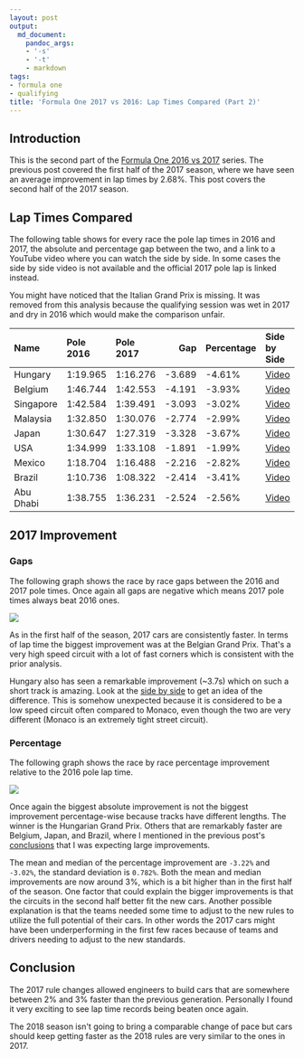 ```yaml
---
layout: post
output:
  md_document:
    pandoc_args:
    - '-s'
    - '-t'
    - markdown
tags:
- formula one
- qualifying
title: 'Formula One 2017 vs 2016: Lap Times Compared (Part 2)'
---
```


Introduction
------------

This is the second part of the [Formula One 2016 vs
2017](/2017/07/15/f1-2017-vs-2016.html) series. The previous post
covered the first half of the 2017 season, where we have seen an average
improvement in lap times by 2.68%. This post covers the second half of
the 2017 season.

Lap Times Compared
------------------

The following table shows for every race the pole lap times in 2016 and
2017, the absolute and percentage gap between the two, and a link to a
YouTube video where you can watch the side by side. In some cases the
side by side video is not available and the official 2017 pole lap is
linked instead.

You might have noticed that the Italian Grand Prix is missing. It was
removed from this analysis because the qualifying session was wet in
2017 and dry in 2016 which would make the comparison unfair.

<div markdown="0">

<table class="table">
<thead>
<tr>
<th style="text-align:left;">
Name
</th>
<th style="text-align:left;">
Pole 2016
</th>
<th style="text-align:left;">
Pole 2017
</th>
<th style="text-align:right;">
Gap
</th>
<th style="text-align:left;">
Percentage
</th>
<th style="text-align:left;">
Side by Side
</th>
</tr>
</thead>
<tbody>
<tr>
<td style="text-align:left;">
Hungary
</td>
<td style="text-align:left;">
1:19.965
</td>
<td style="text-align:left;">
1:16.276
</td>
<td style="text-align:right;">
-3.689
</td>
<td style="text-align:left;">
-4.61%
</td>
<td style="text-align:left;">
<a href="https://www.youtube.com/watch?v=7AHqx_kUgpQ">Video</a>
</td>
</tr>
<tr>
<td style="text-align:left;">
Belgium
</td>
<td style="text-align:left;">
1:46.744
</td>
<td style="text-align:left;">
1:42.553
</td>
<td style="text-align:right;">
-4.191
</td>
<td style="text-align:left;">
-3.93%
</td>
<td style="text-align:left;">
<a href="https://www.youtube.com/watch?v=lIRYrgVhJYQ">Video</a>
</td>
</tr>
<tr>
<td style="text-align:left;">
Singapore
</td>
<td style="text-align:left;">
1:42.584
</td>
<td style="text-align:left;">
1:39.491
</td>
<td style="text-align:right;">
-3.093
</td>
<td style="text-align:left;">
-3.02%
</td>
<td style="text-align:left;">
<a href="https://www.youtube.com/watch?v=9WcjdpkGAqE">Video</a>
</td>
</tr>
<tr>
<td style="text-align:left;">
Malaysia
</td>
<td style="text-align:left;">
1:32.850
</td>
<td style="text-align:left;">
1:30.076
</td>
<td style="text-align:right;">
-2.774
</td>
<td style="text-align:left;">
-2.99%
</td>
<td style="text-align:left;">
<a href="https://www.youtube.com/watch?v=Wv97_ZDueXE">Video</a>
</td>
</tr>
<tr>
<td style="text-align:left;">
Japan
</td>
<td style="text-align:left;">
1:30.647
</td>
<td style="text-align:left;">
1:27.319
</td>
<td style="text-align:right;">
-3.328
</td>
<td style="text-align:left;">
-3.67%
</td>
<td style="text-align:left;">
<a href="https://www.youtube.com/watch?v=hDYH8gsNga4">Video</a>
</td>
</tr>
<tr>
<td style="text-align:left;">
USA
</td>
<td style="text-align:left;">
1:34.999
</td>
<td style="text-align:left;">
1:33.108
</td>
<td style="text-align:right;">
-1.891
</td>
<td style="text-align:left;">
-1.99%
</td>
<td style="text-align:left;">
<a href="https://www.youtube.com/watch?v=i8G0C4W0mBs">Video</a>
</td>
</tr>
<tr>
<td style="text-align:left;">
Mexico
</td>
<td style="text-align:left;">
1:18.704
</td>
<td style="text-align:left;">
1:16.488
</td>
<td style="text-align:right;">
-2.216
</td>
<td style="text-align:left;">
-2.82%
</td>
<td style="text-align:left;">
<a href="https://www.youtube.com/watch?v=vbifrmXT8rA">Video</a>
</td>
</tr>
<tr>
<td style="text-align:left;">
Brazil
</td>
<td style="text-align:left;">
1:10.736
</td>
<td style="text-align:left;">
1:08.322
</td>
<td style="text-align:right;">
-2.414
</td>
<td style="text-align:left;">
-3.41%
</td>
<td style="text-align:left;">
<a href="https://www.youtube.com/watch?v=C--DfORWwLk">Video</a>
</td>
</tr>
<tr>
<td style="text-align:left;">
Abu Dhabi
</td>
<td style="text-align:left;">
1:38.755
</td>
<td style="text-align:left;">
1:36.231
</td>
<td style="text-align:right;">
-2.524
</td>
<td style="text-align:left;">
-2.56%
</td>
<td style="text-align:left;">
<a href="https://www.youtube.com/watch?v=72wcS5RbTRg">Video</a>
</td>
</tr>
</tbody>
</table>

</div>

2017 Improvement
----------------

### Gaps

The following graph shows the race by race gaps between the 2016 and
2017 pole times. Once again all gaps are negative which means 2017 pole
times always beat 2016 ones.

![](/assets/f1-2016-vs-2017-part-2/unnamed-chunk-3-1.png)

As in the first half of the season, 2017 cars are consistently faster.
In terms of lap time the biggest improvement was at the Belgian Grand
Prix. That's a very high speed circuit with a lot of fast corners which
is consistent with the prior analysis.

Hungary also has seen a remarkable improvement (\~3.7s) which on such a
short track is amazing. Look at the [side by
side](https://www.youtube.com/watch?v=7AHqx_kUgpQ) to get an idea of the
difference. This is somehow unexpected because it is considered to be a
low speed circuit often compared to Monaco, even though the two are very
different (Monaco is an extremely tight street circuit).

### Percentage

The following graph shows the race by race percentage improvement
relative to the 2016 pole lap time.

![](/assets/f1-2016-vs-2017-part-2/unnamed-chunk-5-1.png)

Once again the biggest absolute improvement is not the biggest
improvement percentage-wise because tracks have different lengths. The
winner is the Hungarian Grand Prix. Others that are remarkably faster
are Belgium, Japan, and Brazil, where I mentioned in the previous post's
[conclusions](/2017/07/15/f1-2017-vs-2016.html#conclusion) that I was
expecting large improvements.

The mean and median of the percentage improvement are `-3.22%` and
`-3.02%`, the standard deviation is `0.782%`. Both the mean and median
improvements are now around 3%, which is a bit higher than in the first
half of the season. One factor that could explain the bigger
improvements is that the circuits in the second half better fit the new
cars. Another possible explanation is that the teams needed some time to
adjust to the new rules to utilize the full potential of their cars. In
other words the 2017 cars might have been underperforming in the first
few races because of teams and drivers needing to adjust to the new
standards.

Conclusion
----------

The 2017 rule changes allowed engineers to build cars that are somewhere
between 2% and 3% faster than the previous generation. Personally I
found it very exciting to see lap time records being beaten once again.

The 2018 season isn't going to bring a comparable change of pace but
cars should keep getting faster as the 2018 rules are very similar to
the ones in 2017.

